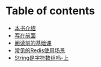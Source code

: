 # Table of contents

* [本书介绍](README.md)
* [写在前面](<README (1).md>)
* [阅读前的基础课](yue-du-qian-de-ji-chu-ke.md)
* [常见的Redis使用场景](chang-jian-de-redis-shi-yong-chang-jing.md)
* [String是字符数组吗-上](string-shi-zi-fu-shu-zu-ma-shang.md)
